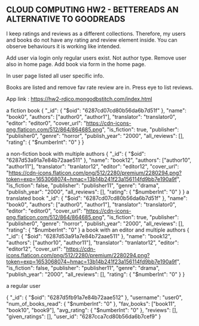## CLOUD COMPUTING HW2 - BETTEREADS AN ALTERNATIVE TO GOODREADS

I keep ratings and reviews as a different collections.
Therefore, my users and books do not have any rating and review element inside.
You can observe behaviours it is working like intended.

Add user via login only regular users exist. Not author type. Remove user also in home page.
Add book via form in the home page.

In user page listed all user specific info.

Books are listed and remove fav rate review are in.
Press eye to list reviews.

App link : https://hw2-rdjco.mongodbstitch.com/index.html 

a fiction book {
"_id": {
    "$oid": "6287cd07cd80b56da6b7d51f"
},
    "name": "book0",
    "authors": ["author0", "author1"],
    "translator": "translator0",
    "editor": "editor0",
    "cover_url": "https://cdn-icons-png.flaticon.com/512/864/864685.png",
    "is_fiction": true,
    "publisher": "publisher0",
    "genre": "horror",
    "publish_year": "2000",
    "all_reviews": [],
    "rating": {
    "$numberInt": "0"
    }
}

a non-fiction book with multiple authors
{
    "_id": {
        "$oid": "6287d53a91a7e84b72aae511"
    },
    "name": "book12",
    "authors": ["author10", "author11"],
    "translator": "tranlator12",
    "editor": "editor12",
    "cover_url": "https://cdn-icons.flaticon.com/png/512/2280/premium/2280294.png?token=exp=1653068074~hmac=13b14b241f23a156114fd9bb7e190a9f",
    "is_fiction": false,
    "publisher": "publisher11",
    "genre": "drama",
    "publish_year": "2000",
    "all_reviews": [],
    "rating": {
    "$numberInt": "0"
    }
}
a translated book 
    "_id": {
        "$oid": "6287cd07cd80b56da6b7d51f"
    },
    "name": "book0",
    "authors": ["author0", "author1"],
    "translator": "translator0",
    "editor": "editor0",
    "cover_url": "https://cdn-icons-png.flaticon.com/512/864/864685.png",
    "is_fiction": true,
    "publisher": "publisher0",
    "genre": "horror",
    "publish_year": "2000",
    "all_reviews": [],
    "rating": {
    "$numberInt": "0"
}
a book with an editor and multiple authors  {
    "_id": {
        "$oid": "6287d53a91a7e84b72aae511"
    },
    "name": "book12",
    "authors": ["author10", "author11"],
    "translator": "tranlator12",
    "editor": "editor12",
    "cover_url": "https://cdn-icons.flaticon.com/png/512/2280/premium/2280294.png?token=exp=1653068074~hmac=13b14b241f23a156114fd9bb7e190a9f",
    "is_fiction": false,
    "publisher": "publisher11",
    "genre": "drama",
    "publish_year": "2000",
    "all_reviews": [],
    "rating": {
    "$numberInt": "0"
}
}

a regular user

{
    "_id": {
        "$oid": "6287d5fb91a7e84b72aae512"
    },
    "username": "user0",
    "num_of_books_read": {
    "$numberInt": "0"
    },
    "fav_books": ["book11", "book10", "book9"],
    "avg_rating": {
    "$numberInt": "0"
    },
    "reviews": [],
    "given_ratings": [],
    "user_id": "6287cca7cd80b56da6b7cef9"
}
